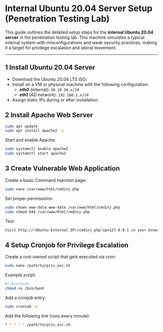 #  Internal Ubuntu 20.04 Server Setup (Penetration Testing Lab)

This guide outlines the detailed setup steps for the **internal Ubuntu 20.04 server** in the penetration testing lab. This machine simulates a typical internal system with misconfigurations and weak security practices, making it a target for privilege escalation and lateral movement.

---



## 1️ Install Ubuntu 20.04 Server

- Download the Ubuntu 20.04 LTS ISO.
- Install on a VM or physical machine with the following configuration:
  - **eth0** (internal): `10.10.10.x/24`
  - **eth1** (AD network): `192.168.2.x/24`
- Assign static IPs during or after installation.





## 2️ Install Apache Web Server

```bash
sudo apt update
sudo apt install apache2 -y
```

  Start and enable Apache:
```bash
sudo systemctl enable apache2
sudo systemctl start apache2
```




## 3️ Create Vulnerable Web Application

Create a basic Command Injection page:

```bash
sudo nano /var/www/html/cmdinj.php
```

Set proper permissions:

```bash
sudo chown www-data:www-data /var/www/html/cmdinj.php
sudo chmod 644 /var/www/html/cmdinj.php
```

Test:
```bash
Visit http://<Ubuntu-External-IP>/cmdinj.php?ip=127.0.0.1 in your browser.
```




## 4️ Setup Cronjob for Privilege Escalation

Create a root-owned script that gets executed via cron:

```bash
sudo nano /path/to/priv_esc.sh
```

Example script:
```bash
#!/bin/bash
chmod +s /bin/bash
```

Add a cronjob entry:

```bash
sudo crontab -e
```

Add the following line (runs every minute):

```bash
* * * * * /path/to/priv_esc.sh
```





